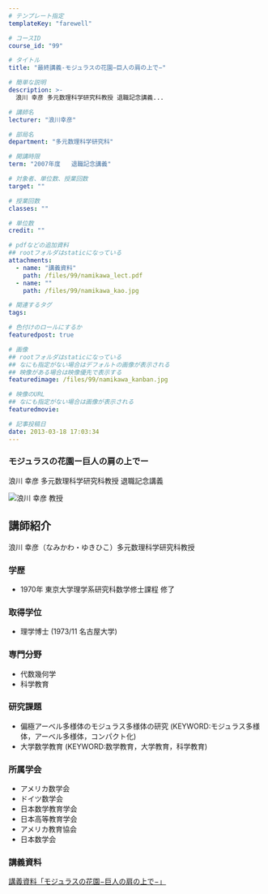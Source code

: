 ```yaml
---
# テンプレート指定
templateKey: "farewell"

# コースID
course_id: "99"

# タイトル
title: "最終講義-モジュラスの花園−巨人の肩の上で−"

# 簡単な説明
description: >-
  浪川 幸彦 多元数理科学研究科教授 退職記念講義...

# 講師名
lecturer: "浪川幸彦"

# 部局名
department: "多元数理科学研究科"

# 開講時限
term: "2007年度	退職記念講義"

# 対象者、単位数、授業回数
target: ""

# 授業回数
classes: ""

# 単位数
credit: ""

# pdfなどの追加資料
## rootフォルダはstaticになっている
attachments: 
  - name: "講義資料" 
    path: /files/99/namikawa_lect.pdf
  - name: "" 
    path: /files/99/namikawa_kao.jpg

# 関連するタグ
tags:

# 色付けのロールにするか
featuredpost: true

# 画像
## rootフォルダはstaticになっている
## なにも指定がない場合はデフォルトの画像が表示される
## 映像がある場合は映像優先で表示する
featuredimage: /files/99/namikawa_kanban.jpg

# 映像のURL
## なにも指定がない場合は画像が表示される
featuredmovie: 

# 記事投稿日
date: 2013-03-18 17:03:34
---
```


### モジュラスの花園ー巨人の肩の上でー

浪川 幸彦 多元数理科学研究科教授 退職記念講義

![浪川 幸彦 教授](/files/99/namikawa_kao.jpg) 
## 講師紹介

浪川 幸彦（なみかわ・ゆきひこ）多元数理科学研究科教授

### 学歴

* 1970年 東京大学理学系研究科数学修士課程 修了

### 取得学位

* 理学博士 (1973/11 名古屋大学)

### 専門分野

* 代数幾何学
* 科学教育

### 研究課題

* 偏極アーベル多様体のモジュラス多様体の研究 (KEYWORD:モジュラス多様体，アーベル多様体，コンパクト化)
* 大学数学教育 (KEYWORD:数学教育，大学教育，科学教育)

### 所属学会

* アメリカ数学会
* ドイツ数学会
* 日本数学教育学会
* 日本高等教育学会
* アメリカ教育協会
* 日本数学会

### 講義資料

[講義資料「モジュラスの花園−巨人の肩の上で−」](/files/99/namikawa_lect.pdf) 
